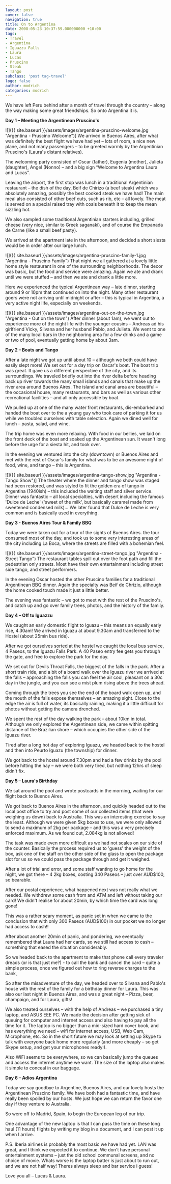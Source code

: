 ```yaml
---
layout: post
cover: false
navigation: true
title: On to Argentina
date: 2008-05-23 10:37:59.000000000 +10:00
tags: 
- Travel
- Argentina
- Iguazzu Falls
- Laura
- Lucas
- Pruscino
- Steak
- Tango
subclass: 'post tag-travel'
logo: false
author: modrich
categories: modrich
---
```

We have left Peru behind after a month of travel through the country – along the way making some great friendships. So onto Argentina it is.

**Day 1 – Meeting the Argentinean Pruscino's**

![]({{ site.baseurl }}/assets/images/argentina-pruscino-welcome.jpg "Argentina - Pruscino Welcome")]
We arrived in Buenos Aires, after what was definitely the best flight we have had yet – lots of room, a nice new plane, and not many passengers – to be greeted warmly by the Argentinian Pruscino's (Laura's distant relatives).

The welcoming party consisted of Oscar (father), Eugenia (mother), Julieta (daughter), Angel (Nonno) – and a big sign “Welcome to Argentina Laura and Lucas”.

Leaving the airport, the first stop was lunch in a traditional Argentinian restaurant – the dish of the day, Beif de Chirizo (a beef steak) which was absolutely amazing, possibly the best cooked steak we have had! The main meal also consisted of other beef cuts, such as rib, etc – all lovely. The meat is served on a special raised tray with coals beneath it to keep the mean sizzling hot.

We also sampled some traditional Argentinian starters including, grilled cheese (very nice, similar to Greek saganaki), and of course the Empanada de Carne (like a small beef pasty).

We arrived at the apartment late in the afternoon, and decided a short siesta would be in order after our large lunch.

![]({{ site.baseurl }}/assets/images/argentina-pruscino-family-1.jpg "Argentina - Pruscino Family")
That night we all gathered at a lovely little home style restaurant in one of the surrounding neighborhoods. The decor was basic, but the food and service were amazing. Again we ate and drank until we were stuffed – and then we ate and drank a little more.

Here we experienced the typical Argentinean way – late dinner, starting around 9 or 10pm that continued on into the night. Many other restaurant goers were not arriving until midnight or after – this is typical in Argentina, a very active night life, especially on weekends.

![]({{ site.baseurl }}/assets/images/argentina-out-on-the-town.jpg "Argentina - Out on the town")
After dinner (about 1am), we went out to experience more of the night life with the younger cousins – Andreas ad his girlfriend Vicky, Silvana and her husband Pablo, and Julieta. We went to one of the many local bars in the neighboring area for a few drinks and a game or two of pool, eventually getting home by about 3am.

**Day 2 – Boats and Tango**

After a late night we got up until about 10 – although we both could have easily slept more! We set out for a day trip on Oscar's boat. The boat trip was great. It gave us a different perspective of the city, and its surroundings. We traveled briefly out into the river delta before heading back up river towards the many small islands and canals that make up the river area around Buenos Aires. The island and canal area are beautiful – the occasional house, many restaurants, and bars as well as various other recreational facilities – and all only accessible by boat.

We pulled up at one of the many water front restaurants, dis-embarked and handed the boat over to the a young guy who took care of parking it for us while we troubled ourselves with table selection. Again we dined well for lunch – pasta, salad, and wine.

The trip home was even more relaxing. With food in our bellies, we laid on the front deck of the boat and soaked up the Argentinean sun. It wasn't long before the urge for a siesta hit, and took over.

In the evening we ventured into the city (downtown) or Buenos Aires and met with the rest of Oscar's family for what was to be an awesome night of food, wine, and tango – this is Argentina.

![]({{ site.baseurl }}/assets/images/argentina-tango-show.jpg "Argentina - Tango Show")]
The theater where the dinner and tango show was staged had been restored, and was styled to fit the golden era of tango in Argentina (1940ish) – this included the waiting staff and silver service. Dinner was fantastic – all local specialties, with desert including the famous 'Dulce de Leche' ('sweet of the milk', but basically caramel made from sweetened condensed milk)... We later found that Dulce de Leche is very common and is basically used in everything.

**Day 3 - Buenos Aires Tour & Family BBQ**

Today we were taken out for a tour of the sights of Buenos Aires. the tour consumed most of the day, and took us to some very interesting areas of the city including La Boca, where the streets are filled with a bohemian feel.

![]({{ site.baseurl }}/assets/images/argentina-street-tango.jpg "Argentina - Street Tango")
The restaurant tables spill out over the foot path and fill the pedestrian only streets. Most have their own entertainment including street side tango, and street performers.

In the evening Oscar hosted the other Pruscino families for a traditional Argentinean BBQ dinner. Again the specialty was Beif de Chrizio, although the home cooked touch made it just a little better.

The evening was fantastic – we got to meet with the rest of the Pruscino's, and catch up and go over family trees, photos, and the history of the family.

**Day 4 – Off to Iguazzu**

We caught an early domestic flight to Iguazu – this means an equally early rise, 4.30am! We arrived in Iguazu at about 9.30am and transferred to the Hostel (about 25min bus ride).

After we got ourselves sorted at the hostel we caught the local bus service, 4 Paseos, to the Iguazu Falls Park. A 40 Paseo entry fee gets you through the gate, and free to explore the park for the day.

We set out for Devils Throat Falls, the biggest of the falls in the park. After a short train ride, and a bit of a board walk over the Iguazu river we arrived at the falls – approaching the falls you can feel the air cool, pleasant on a 30c day in the jungle, and you can see a mist plum rising above the trees ahead.

Coming through the trees you see the end of the board walk open up, and the mouth of the falls expose themselves – an amazing sight. Close to the edge the air is full of water, its basically raining, making it a little difficult for photos without getting the camera drenched.

We spent the rest of the day walking the park - about 10km in total. Although we only explored the Argentinean side, we came within spitting distance of the Brazilian shore – which occupies the other side of the Iguazu river.

Tired after a long hot day of exploring Iguazu, we headed back to the hostel and then into Peurto Iguazu (the township) for dinner.

We got back to the hostel around 7.30pm and had a few drinks by the pool before hitting the hay – we were both very tired, but nothing 12hrs of sleep didn't fix.

**Day 5 – Laura's Birthday**

We sat around the pool and wrote postcards in the morning, waiting for our flight back to Buenos Aires.

We got back to Buenos Aires in the afternoon, and quickly headed out to the local post office to try and post some of our collected items (that were weighing us down) back to Australia. This was an interesting exercise to say the least. Although we were given 5kg boxes to use, we were only allowed to send a maximum of 2kg per package – and this was a very precisely enforced maximum. As we found out, 2.084kg is not allowed!

The task was made even more difficult as we had not scales on our side of the counter. Basically the process required us to 'guess' the weight of the box, ask one of the staff on the other side of the glass to open the package slot for us so we could pass the package through and get it weighed.

After a lot of trial and error, and some staff wanting to go home for the night, we got there – 4 2kg boxes, costing 340 Paseos – just over AUD$100, so bearable.

After our postal experience, what happened next was not really what we needed. We withdrew some cash from and ATM and left without taking our card! We didn't realise for about 20min, by which time the card was long gone!

This was a rather scary moment, as panic set in when we came to the conclusion that with only 300 Paseos (AUD$100) in our pocket we no longer had access to cash!!

After about another 20min of panic, and pondering, we eventually remembered that Laura had her cards, so we still had access to cash – something that eased the situation considerably.

So we headed back to the apartment to make that phone call every traveler dreads (or is that just me?) - to call the bank and cancel the card – quite a simple process, once we figured out how to ring reverse charges to the bank,

So after the misadventure of the day, we headed over to Silvana and Pablo's house with the rest of the family for a birthday dinner for Laura. This was also our last night in Buenos Aires, and was a great night – Pizza, beer, champaign, and for Laura, gifts!

We also treated ourselves – with the help of Andreas – we purchased a tiny laptop, and ASUS EEE PC. We made the decision after getting sick of queuing for computer and internet access and also having to pay all the time for it. The laptop is no bigger than a mid-sized hard cover book, and has everything we need – wifi for internet access, USB, Web Cam, Microphone, etc. So in the short future we may look at setting up Skype to talk with everyone back home more regularly (and more cheaply – so get Skype setup, and get your microphones ready!).

Also WiFi seems to be everywhere, so we can basically jump the queues and access the internet anytime we want. The size of the laptop also makes it simple to conceal in our baggage.

**Day 6 – Adios Argentina**

Today we say goodbye to Argentine, Buenos Aires, and our lovely hosts the Argentinean Pruscino family. We have both had a fantastic time, and have really been spoiled by our hosts. We just hope we can return the favor one day if they venture to Australia.

So were off to Madrid, Spain, to begin the European leg of our trip.

One advantage of the new laptop is that I can pass the time on these long haul (11 hours) flights by writing my blog in a document, and I can post it up when I arrive.

P.S. Iberia airlines is probably the most basic we have had yet. LAN was great, and I think we expected it to continue. We don't have personal entertainment systems – just the old school communal screens, and no choice of movie. Whats worse is the laptop batter is just about to run out, and we are not half way! Theres always sleep and bar service i guess!

Love you all – Lucas & Laura.

